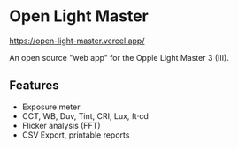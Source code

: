 Open Light Master
=================

https://open-light-master.vercel.app/

An open source "web app" for the Opple Light Master 3 (III).

Features
--------

- Exposure meter
- CCT, WB, Duv, Tint, CRI, Lux, ft⋅cd
- Flicker analysis (FFT)
- CSV Export, printable reports
